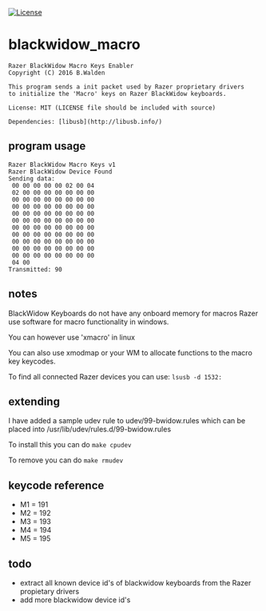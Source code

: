 [![License](http://img.shields.io/:license-mit-blue.svg?style=flat)](http://badges.mit-license.org)

# blackwidow_macro

    Razer BlackWidow Macro Keys Enabler
    Copyright (C) 2016 B.Walden

    This program sends a init packet used by Razer proprietary drivers
    to initialize the 'Macro' keys on Razer BlackWidow keyboards.

    License: MIT (LICENSE file should be included with source)
    
    Dependencies: [libusb](http://libusb.info/)

## program usage

    Razer BlackWidow Macro Keys v1
    Razer BlackWidow Device Found
    Sending data:
     00 00 00 00 00 02 00 04
     02 00 00 00 00 00 00 00
     00 00 00 00 00 00 00 00
     00 00 00 00 00 00 00 00
     00 00 00 00 00 00 00 00
     00 00 00 00 00 00 00 00
     00 00 00 00 00 00 00 00
     00 00 00 00 00 00 00 00
     00 00 00 00 00 00 00 00
     00 00 00 00 00 00 00 00
     00 00 00 00 00 00 00 00
     04 00
    Transmitted: 90

## notes

BlackWidow Keyboards do not have any onboard memory for macros Razer use software for macro functionality in windows.

You can however use 'xmacro' in linux

You can also use xmodmap or your WM to allocate functions to the macro key keycodes.

To find all connected Razer devices you can use: `lsusb -d 1532:`

## extending

I have added a sample udev rule to udev/99-bwidow.rules which can be placed into /usr/lib/udev/rules.d/99-bwidow.rules

To install this you can do `make cpudev`

To remove you can do `make rmudev`

## keycode reference

* M1 = 191
* M2 = 192
* M3 = 193
* M4 = 194
* M5 = 195

## todo

* extract all known device id's of blackwidow keyboards from the Razer propietary drivers
* add more blackwidow device id's
